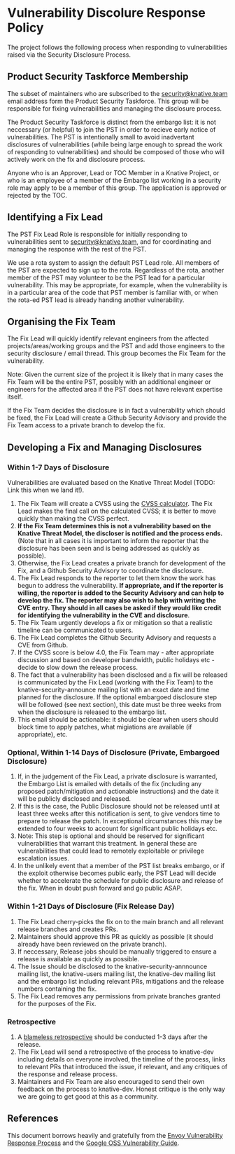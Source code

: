 # Vulnerability Discolure Response Policy

The project follows the following process when responding to vulnerabilities
raised via the Security Disclosure Process.

## Product Security Taskforce Membership

The subset of maintainers who are subscribed to the security@knative.team email
address form the Product Security Taskforce. 
This group will be responsible for fixing vulnerabilities and managing the
disclosure process. 

The Product Security Taskforce is distinct from the embargo list: it is not
neccessary (or helpful) to join the PST in order to recieve early notice of
vulnerabilities. The PST is intentionally small to avoid inadvertant
disclosures of vulnerabilities (while being large enough to spread the work of
responding to vulnerabilities) and should be composed of those who will
actively work on the fix and disclosure process.

Anyone who is an Approver, Lead or TOC Member in a Knative Project, or who is
an employee of a member of the Embargo list working in a security role may
apply to be a member of this group.
The application is approved or rejected by the TOC.

## Identifying a Fix Lead

The PST Fix Lead Role is responsible for initially responding to
vulnerabilities sent to security@knative.team, and for coordinating and
managing the response with the rest of the PST. 

We use a rota system to assign the default PST Lead role. 
All members of the PST are expected to sign up to the rota.
Regardless of the rota, another member of the PST may volunteer to be the PST
lead for a particular vulnerability.
This may be appropriate, for example, when the vulnerability is in a particular
area of the code that PST member is familiar with, or when the rota-ed PST lead
is already handing another vulnerability.

## Organising the Fix Team

The Fix Lead will quickly identify relevant engineers from the affected
projects/areas/working groups and the PST and add those engineers to the
security disclosure / email thread. This group becomes the Fix Team for the
vulnerability.

Note: Given the current size of the project it is likely that in many cases the
Fix Team will be the entire PST, possibly with an additional engineer or
engineers for the affected area if the PST does not have relevant expertise
itself.

If the Fix Team decides the disclosure is in fact a vulnerability which should
be fixed, the Fix Lead will create a Github Security Advisory and provide the
Fix Team access to a private branch to develop the fix.

## Developing a Fix and Managing Disclosures

### Within 1-7 Days of Disclosure

Vulnerabilities are evaluated based on the Knative Threat Model (TODO: Link this when we land it!).

1. The Fix Team will create a CVSS using the [CVSS calculator](https://www.first.org/cvss/calculator/3.0). 
   The Fix Lead makes the final call on the calculated CVSS; it is better to
   move quickly than making the CVSS perfect.
1. **If the Fix Team determines this is not a vulnerability based on the Knative
   Threat Model, the discloser is notified and the process ends.**
   (Note that in all cases it is important to inform the reporter that
   the disclosure has been seen and is being addressed as quickly as possible).
1. Otherwise, the Fix Lead creates a private branch for development of the Fix,
   and a Github Security Advisory to coordinate the disclosure.
1. The Fix Lead responds to the reporter to let them know the work has begun to
   address the vulnerability. **If appropriate, and if the reporter is willing,
   the reporter is added to the Security Advisory and can help to develop the
   fix. The reporter may also wish to help with writing the CVE entry. They
   should in all cases be asked if they would like credit for identifying the
   vulnerability in the CVE and disclosure**.
1. The Fix Team urgently develops a fix or mitigation so that a realistic
   timeline can be communicated to users.
1. The Fix Lead completes the Github Security Advisory and requests a CVE from Github.
1. If the CVSS score is below 4.0, the Fix Team may - after appropriate
   discussion and based on developer bandwidth, public holidays etc - decide to
   slow down the release process.
1. The fact that a vulnerability has been disclosed and a fix will be released
   is communicated by the Fix Lead (working with the Fix Team) to the
   knative-security-announce mailing list with an exact date and time planned
   for the disclosure. If the optional embargoed disclosure step will be
   followed (see next section), this date must be three weeks from when the
   disclosure is released to the embargo list.
1. This email should be actionable: it should be clear when users
   should block time to apply patches, what migiations are available (if
   appropriate), etc.

### Optional, Within 1-14 Days of Disclosure (Private, Embargoed Disclosure)

1. If, in the judgement of the Fix Lead, a private disclosure is warranted, the
   Embargo List is emailed with details of the fix (including any proposed
   patch/mitigation and actionable instructions) and the date it will be
   publicly disclosed and released. 
1. If this is the case, the Public Disclosure should not be
   released until at least three weeks after this notification is sent, to give
   vendors time to prepare to release the patch. In exceptional circumstances
   this may be extended to four weeks to account for significant public
   holidays etc.
1. Note: This step is optional and should be reserved for significant
   vulnerabilities that warrant this treatment. In general these are
   vulnerabilities that could lead to remotely exploitable or privilege
   escalation issues.
1. In the unlikely event that a member of the PST list breaks embargo, or if
   the exploit otherwise becomes public early, the PST Lead will decide whether
   to accelerate the schedule for public disclosure and release of the fix.
   When in doubt push forward and go public ASAP.

### Within 1-21 Days of Disclosure (Fix Release Day)

1. The Fix Lead cherry-picks the fix on to the main branch and all relevant
   release branches and creates PRs.
1. Maintainers should approve this PR as quickly as possible (it should already
   have been reviewed on the private branch).
1. If neccessary, Release jobs should be manually triggered to ensure
   a release is available as quickly as possible.
1. The Issue should be disclosed to the knative-security-annnounce mailing
   list, the knative-users mailing list, the knative-dev mailing list
   and the embargo list including relevant PRs, mitigations and the release
   numbers containing the fix.
1. The Fix Lead removes any permissions from private branches granted for the
   purposes of the Fix.

### Retrospective

1. A [blameless retrospective](https://landing.google.com/sre/book/chapters/postmortem-culture.html)
   should be conducted 1-3 days after the release.
1. The Fix Lead will send a retrospective of the process to knative-dev
   including details on everyone involved, the timeline of the process, links
   to relevant PRs that introduced the issue, if relevant, and any critiques of
   the response and release process.
1. Maintainers and Fix Team are also encouraged to send their own feedback on
   the process to knative-dev. Honest critique is the only way we are going to
   get good at this as a community.

## References

This document borrows heavily and gratefully from the [Envoy Vulnerability
Response Process](https://github.com/envoyproxy/envoy/blob/main/SECURITY.md)
and the [Google OSS Vulnerability Guide](https://github.com/google/oss-vulnerability-guide/blob/main/guide.md).
